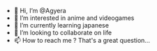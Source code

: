- 👋 Hi, I’m @Agyera
- 👀 I’m interested in anime and videogames
- 🌱 I’m currently learning japanese
- 💞️ I’m looking to collaborate on life
- 📫 How to reach me ? That's a great question...

<!---
Agyera/Agyera is a ✨ special ✨ repository because its `README.md` (this file) appears on your GitHub profile.
You can click the Preview link to take a look at your changes.
--->
